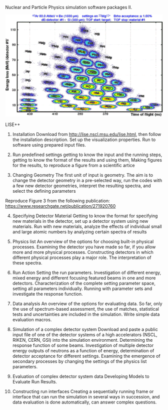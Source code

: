 Nuclear and Particle Physics simulation software packages II.

![lise.gif](lise.gif)

LISE++

1. Installation
Download from http://lise.nscl.msu.edu/lise.html,
then follow the installation description.
Set up the visualization properties.
Run to software using prepared input files. 

2. Run predefined settings
getting to know the input and the running steps, 
getting to know the format of the results and using them, 
Making figures for the results, to reproduce a figure from a scientific
artice 

3. Changing Geometry
The first unit of input is geometry. The aim is to change the detector
geometry in a pre-selected way, run the codes with a few new detector
geometries, interpret the resulting spectra, and select the defining
parameters

Reproduce Figure 3 from the following publication:
https://www.researchgate.net/publication/271920760


4. Specifying Detector Material
Getting to know the format for specifying new materials in the detector, set
up a detector system using new materials. Run with new materials, analyze
the effects of individual small and large atomic numbers by analyzing
certain spectra of results

5. Physics list
An overview of the options for choosing built-in physical processes.
Examining the detector you have made so far, if you allow more and more
physical processes. Constructing detectors in which different physical
processes play a major role. The interpretation of these spectra.

6. Run Action
Setting the run parameters. Investigation of different energy, mixed energy
and different focusing featured beams in one and more detectors.
Characterization of the complete setting parameter space, setting all
parameters individually. Running with parameter sets and investigate the
response function.

7. Data analysis
An overview of the options for evaluating data. So far, only the use of
spectrum-based assessment, the use of matches, statistical tests and
uncertainties are included in the simulation. Write simple data evaluation
macros.

8. Simulation of a complex detector system
Download and paste a public input file of one of the detector systems of a
high accelerators (NSCL, RIKEN, CERN, GSI) into the simulation environment.
Determining the response function of some beams. Investigation of multiple
detector energy outputs of neutrons as a function of energy, determination
of detector acceptance for different settings. Examining the emergence of
secondary processes by changing the settings of the physics list parameters.

9. Evaluation of complex detector system data
Developing Models to Evaluate Run Results.

10. Constructing run interfaces
Creating a sequentially running frame or interface that can run the
simulation in several ways in succession, and data evaluation is done
automatically, can answer complex questions.


